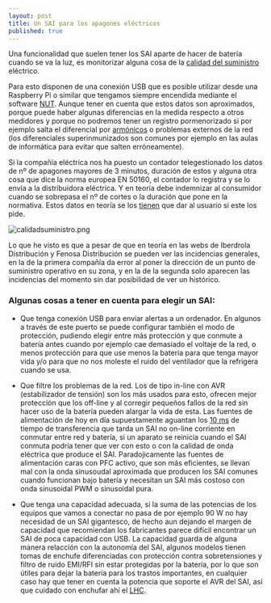 ```yaml
---
layout: post
title: Un SAI para los apagones eléctricos
published: true
---
```


Una funcionalidad que suelen tener los SAI aparte de hacer de batería cuando se va la luz, es monitorizar alguna cosa de la [calidad del suministro](https://en.wikipedia.org/wiki/Electric_power_quality) eléctrico. 

Para esto disponen de una conexión USB que es posible utilizar desde una Raspberry Pi o similar que tengamos siempre encendida mediante el software [NUT](http://2tazasdelinux.blogspot.com.es/2015/11/moniitorizando-nuestro-sai-con-nut.html). Aunque tener en cuenta que estos datos son aproximados, porque puede haber algunas diferencias en la medida respecto a otros medidores y porque no podremos tener un registro pormenorizado si por ejemplo salta el diferencial por [armónicos](http://quintoarmonico.es/2010/11/09/38-calidad-de-red-%c2%bfque-son-los-armonicos/) o problemas externos de la red (los diferenciales superinmunizados son comunes por ejemplo en las aulas de informática para evitar que salten erróneamente).

Si la compañía eléctrica nos ha puesto un contador telegestionado los datos de nº de apagones mayores de 3 minutos, duración de estos y alguna otra cosa que dice la norma europea EN 50160, el contador lo registra y se lo envía a la distribuidora eléctrica. Y en teoría debe indemnizar al consumidor cuando se sobrepasa el nº de cortes o la duración que pone en la normativa. Estos datos en teoría se los [tienen](http://automata.cps.unizar.es/bibliotecaschneider/BT/Calidad/Calidad_de_Energia.pdf#page=28) que dar al usuario si este los pide. 

![calidadsuministro.png]({{site.baseurl}}/images/calidadsuministro.png)



Lo que he visto es que a pesar de que en teoría en las webs de Iberdrola Distribución y Fenosa Distribución se pueden ver las incidencias generales, en la de la primera compañía da error al poner la dirección de un punto de suministro operativo en su zona, y en la de la segunda solo aparecen las incidencias del momento sin dar posibilidad de ver un histórico.

### Algunas cosas a tener en cuenta para elegir un SAI:

* Que tenga conexión USB para enviar alertas a un ordenador. En algunos a través de este puerto se puede configurar también el modo de protección, pudiendo elegir entre más protección y que conmute a batería antes cuando por ejemplo cae demasiado el voltaje de la red, o menos protección para que use menos la batería para que tenga mayor vida y/o para que no nos moleste el ruido del ventilador que la refrigera cuando se usa.

* Que filtre los problemas de la red. Los de tipo in-line con AVR (estabilizador de tensión) son los más usados para esto, ofrecen mejor protección que los off-line y al corregir pequeños fallos de la red sin hacer uso de la batería pueden alargar la vida de esta. Las fuentes de alimentación de hoy en día supuestamente aguantan los [10 ms](http://apcdistributors.com/white-papers/Power/WP-79%20Technical%20Comparison%20of%20On-line%20vs.%20Line-interactive%20UPS%20designs.pdf) de tiempo de transferencia que tarda un SAI no on-line corriente en conmutar entre red y batería, si un aparato se reinicia cuando el SAI conmuta podría tener que ver con esto o con la calidad de onda eléctrica que produce el SAI. Paradojicamente las fuentes de alimentación caras con PFC activo, que son más eficientes, se llevan mal con la onda sinusoudal aproximada que producen los SAI comunes cuando funcionan bajo batería y necesitan un SAI más costoso con onda sinusoidal PWM o sinusoidal pura.

* Que tenga una capacidad adecuada, si la suma de las potencias de los equipos que vamos a conectar no pasa de por ejemplo 90 W no hay necesidad de un SAI gigantesco, de hecho aun dejando el margen de capacidad que recomiendan los fabricantes parece difícil encontrar un SAI de poca capacidad con USB. La capacidad guarda de alguna manera relacción con la autonomía del SAI, algunos modelos tienen tomas de enchufe diferenciadas con protección contra sobretensiones y filtro de ruido EMI/RFI sin estar protegidas por la batería, por lo que son útiles para dejar la batería para los trastos importantes, en cualquier caso hay que tener en cuenta la potencia que soporte el AVR del SAI, así que cuidado con enchufar ahí el [LHC](http://lhc-closer.es/taking_a_closer_look_at_lhc/0.energy_consumption/idioma/es_ES).
